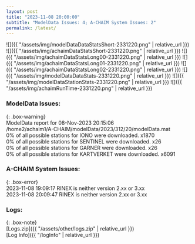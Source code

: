 ```yaml
---
layout: post
title: "2023-11-08 20:00:00"
subtitle: "ModelData Issues: 4; A-CHAIM System Issues: 2"
permalink: /latest/
---
```


![]({{ "/assets/img/modelDataDataStatsShort-2331220.png" | relative_url }})
![]({{ "/assets/img/achaimDataStatsShort-2331220.png" | relative_url }})
![]({{ "/assets/img/achaimDataStatsLong00-2331220.png" | relative_url }})
![]({{ "/assets/img/achaimDataStatsLong01-2331220.png" | relative_url }})
![]({{ "/assets/img/achaimDataStatsLong02-2331220.png" | relative_url }})
![]({{ "/assets/img/modelDataDataStats-2331220.png" | relative_url }})
![]({{ "/assets/img/modelDataStationStats-2331220.png" | relative_url }})
![]({{ "/assets/img/achaimRunTime-2331220.png" | relative_url }})


### ModelData Issues:  
  
{: .box-warning}  
 ModelData report for 08-Nov-2023 20:15:06   
 /home2/achaim1/A-CHAIM/modelData/2023/312/20/modelData.mat   
 0% of all possible stations for IONO were downloaded. x1870   
 0% of all possible stations for SENTINEL were downloaded. x26   
 0% of all possible stations for GARNER were downloaded. x26   
 0% of all possible stations for KARTVERKET were downloaded. x6091   
  
### A-CHAIM System Issues:  
  
{: .box-error}  
2023-11-08 19:09:17 RINEX is neither version 2.xx or 3.xx  
2023-11-08 20:09:47 RINEX is neither version 2.xx or 3.xx  

### Logs:  
  
{: .box-note}  
[Logs.zip]({{ "/assets/other/logs.zip" | relative_url }})  
[Log Info]({{ "/logInfo" | relative_url }})  
